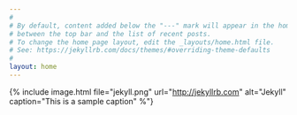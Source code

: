 ```yaml
---
#
# By default, content added below the "---" mark will appear in the home page
# between the top bar and the list of recent posts.
# To change the home page layout, edit the _layouts/home.html file.
# See: https://jekyllrb.com/docs/themes/#overriding-theme-defaults
#
layout: home
---
```



 {% include image.html file="jekyll.png" url="http://jekyllrb.com" alt="Jekyll" caption="This is a sample caption" %"}
